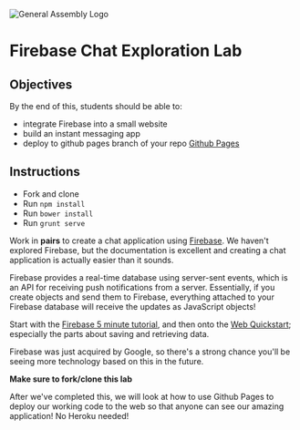 ![General Assembly Logo](http://i.imgur.com/ke8USTq.png)

# Firebase Chat Exploration Lab

## Objectives

By the end of this, students should be able to:

- integrate Firebase into a small website
- build an instant messaging app
- deploy to github pages branch of your repo [Github Pages](https://pages.github.com/)

## Instructions

- Fork and clone
- Run `npm install`
- Run `bower install`
- Run `grunt serve`

Work in **pairs** to create a chat application using [Firebase](https://www.firebase.com/). We haven't explored Firebase, but the documentation is excellent and creating a chat application is actually easier than it sounds.

Firebase provides a real-time database using server-sent events, which is an API for receiving push notifications from a server. Essentially, if you create objects and send them to Firebase, everything attached to your Firebase database will receive the updates as JavaScript objects!

Start with the [Firebase 5 minute tutorial](https://www.firebase.com/tutorial/#gettingstarted), and then onto the [Web Quickstart](https://www.firebase.com/docs/web/quickstart.html); especially the parts about saving and retrieving data.

Firebase was just acquired by Google, so there's a strong chance you'll be seeing more technology based on this in the future.

**Make sure to fork/clone this lab**

After we've completed this, we will look at how to use Github Pages to deploy our working code to the web so that anyone can see our amazing application! No Heroku needed!